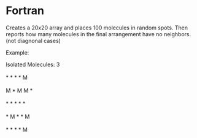 # Fortran
Creates a 20x20 array and places 100 molecules in random spots.
Then reports how many molecules in the final arrangement have no neighbors. (not diagnonal cases)

Example:

Isolated Molecules: 3  <br>
    <br>   * * * * M </br>
    <br>   M * M M * </br>
    <br>   * * * * * </br>
    <br>   * M * * M </br>
    <br>   * * * * M </br>
